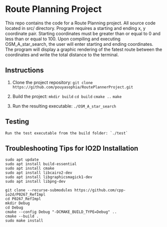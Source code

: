 # Route Planning Project

This repo contains the code for a Route Planning project. All source code located in src/ directory. Program requires a starting and ending x, y coordinate pair. Starting coordinates must be greater than or equal to 0 and less than or equal to 100. Upon compiling and executing OSM_A_star_search, the user will enter starting and ending coordinates. The program will display a graphic rendering of the fatest route between the coordinates and write the total distance to the terminal.  

## Instructions

1. Clone the project repository: `git clone https://github.com/pouyasophia/RoutePlannerProject.git`

2. Build the project: 
	`mkdir build`
	`cd build`
	`cmake ..`
	`make`

3. Run the resulting executable: `./OSM_A_star_search`

## Testing

	Run the test executable from the build folder: `./test`


## Troubleshooting Tips for IO2D Installation  

	sudo apt update
	sudo apt install build-essential
	sudo apt install cmake
	sudo apt install libcairo2-dev
	sudo apt install libgraphicsmagick1-dev
	sudo apt install libpng-dev

	git clone --recurse-submodules https://github.com/cpp-io2d/P0267_RefImpl
	cd P0267_RefImpl
	mkdir Debug
	cd Debug
	cmake --config Debug "-DCMAKE_BUILD_TYPE=Debug" ..
	cmake --build .
	sudo make install
  
     
 